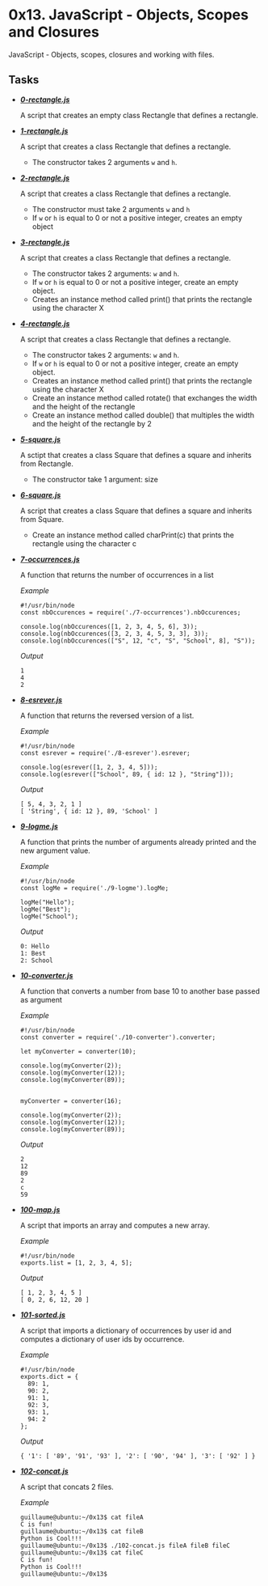 
# 0x13. JavaScript - Objects, Scopes and Closures

JavaScript - Objects, scopes, closures and working with files.

## Tasks

- ***[0-rectangle.js](https://github.com/10thcode/alx-higher_level_programming/blob/main/0x13-javascript_objects_scopes_closures/0-rectangle.js)***

    A script that creates an empty class Rectangle that defines a rectangle.

- ***[1-rectangle.js](https://github.com/10thcode/alx-higher_level_programming/blob/main/0x13-javascript_objects_scopes_closures/1-rectangle.js)***

    A script that creates a class Rectangle that defines a rectangle.
    - The constructor takes 2 arguments `w` and `h`.

- ***[2-rectangle.js](https://github.com/10thcode/alx-higher_level_programming/blob/main/0x13-javascript_objects_scopes_closures/2-rectangle.js)***

    A script that creates a class Rectangle that defines a rectangle.
    - The constructor must take 2 arguments `w` and `h`
    - If `w` or `h` is equal to 0 or not a positive integer, creates an empty object

- ***[3-rectangle.js](https://github.com/10thcode/alx-higher_level_programming/blob/main/0x13-javascript_objects_scopes_closures/3-rectangle.js)***

    A script that creates a class Rectangle that defines a rectangle.
    - The constructor takes 2 arguments: `w` and `h`.
    - If `w` or `h` is equal to 0 or not a positive integer, create an empty object.
    - Creates an instance method called print() that prints the rectangle
    using the character X

- ***[4-rectangle.js](https://github.com/10thcode/alx-higher_level_programming/blob/main/0x13-javascript_objects_scopes_closures/4-rectangle.js)***

    A script that creates a class Rectangle that defines a rectangle.
    - The constructor takes 2 arguments: `w` and `h`.
    - If `w` or `h` is equal to 0 or not a positive integer, create an empty object.
    - Creates an instance method called print() that prints the rectangle
    using the character X
    - Create an instance method called rotate() that exchanges
    the width and the height of the rectangle 
    - Create an instance method called double() that multiples
    the width and the height of the rectangle by 2

- ***[5-square.js](https://github.com/10thcode/alx-higher_level_programming/blob/main/0x13-javascript_objects_scopes_closures/5-square.js)***

    A sctipt that creates a class Square that defines a square and inherits from Rectangle.
    - The constructor take 1 argument: size

- ***[6-square.js](https://github.com/10thcode/alx-higher_level_programming/blob/main/0x13-javascript_objects_scopes_closures/6-square.js)***

    A script that creates a class Square that defines a square and inherits from Square.
    - Create an instance method called charPrint(c) that prints the
    rectangle using the character c

- ***[7-occurrences.js](https://github.com/10thcode/alx-higher_level_programming/blob/main/0x13-javascript_objects_scopes_closures/7-occurrences.js)***

    A function that returns the number of occurrences in a list
    
    *Example*
    ```
    #!/usr/bin/node
    const nbOccurences = require('./7-occurrences').nbOccurences;

    console.log(nbOccurences([1, 2, 3, 4, 5, 6], 3));
    console.log(nbOccurences([3, 2, 3, 4, 5, 3, 3], 3));
    console.log(nbOccurences(["S", 12, "c", "S", "School", 8], "S"));
    ```

    *Output*
    ```
    1
    4
    2
    ```

- ***[8-esrever.js](https://github.com/10thcode/alx-higher_level_programming/blob/main/0x13-javascript_objects_scopes_closures/8-esrever.js)***

    A function that returns the reversed version of a list.

    *Example*
    ```
    #!/usr/bin/node
    const esrever = require('./8-esrever').esrever;

    console.log(esrever([1, 2, 3, 4, 5]));
    console.log(esrever(["School", 89, { id: 12 }, "String"]));
    ```

    *Output*
    ```
    [ 5, 4, 3, 2, 1 ]
    [ 'String', { id: 12 }, 89, 'School' ]
    ```

- ***[9-logme.js](https://github.com/10thcode/alx-higher_level_programming/blob/main/0x13-javascript_objects_scopes_closures/9-logme.js)***

    A function that prints the number of arguments already printed
    and the new argument value.

    *Example*
    ```
    #!/usr/bin/node
    const logMe = require('./9-logme').logMe;

    logMe("Hello");
    logMe("Best");
    logMe("School");
    ```

    *Output*
    ```
    0: Hello
    1: Best
    2: School
    ```

- ***[10-converter.js](https://github.com/10thcode/alx-higher_level_programming/blob/main/0x13-javascript_objects_scopes_closures/10-converter.js)***

    A function that converts a number from base 10 to another base passed as argument

    *Example*
    ```
    #!/usr/bin/node
    const converter = require('./10-converter').converter;

    let myConverter = converter(10);

    console.log(myConverter(2));
    console.log(myConverter(12));
    console.log(myConverter(89));


    myConverter = converter(16);

    console.log(myConverter(2));
    console.log(myConverter(12));
    console.log(myConverter(89));
    ```

    *Output*
    ```
    2
    12
    89
    2
    c
    59
    ```

- ***[100-map.js](https://github.com/10thcode/alx-higher_level_programming/blob/main/0x13-javascript_objects_scopes_closures/100-map.js)***

    A script that imports an array and computes a new array.

    *Example*
    ```
    #!/usr/bin/node
    exports.list = [1, 2, 3, 4, 5];
    ```

    *Output*
    ```
    [ 1, 2, 3, 4, 5 ]
    [ 0, 2, 6, 12, 20 ]
    ```

- ***[101-sorted.js](https://github.com/10thcode/alx-higher_level_programming/blob/main/0x13-javascript_objects_scopes_closures/101-sorted.js)***

    A script that imports a dictionary of occurrences by user id and
    computes a dictionary of user ids by occurrence.

    *Example*
    ```
    #!/usr/bin/node
    exports.dict = {
      89: 1,
      90: 2,
      91: 1,
      92: 3,
      93: 1,
      94: 2
    };
    ```

    *Output*
    ```
    { '1': [ '89', '91', '93' ], '2': [ '90', '94' ], '3': [ '92' ] }
    ```

- ***[102-concat.js](https://github.com/10thcode/alx-higher_level_programming/blob/main/0x13-javascript_objects_scopes_closures/102-concat.js)***

    A script that concats 2 files.

    *Example*
    ```
    guillaume@ubuntu:~/0x13$ cat fileA
    C is fun!
    guillaume@ubuntu:~/0x13$ cat fileB
    Python is Cool!!!
    guillaume@ubuntu:~/0x13$ ./102-concat.js fileA fileB fileC
    guillaume@ubuntu:~/0x13$ cat fileC
    C is fun!
    Python is Cool!!!
    guillaume@ubuntu:~/0x13$ 
    ```
